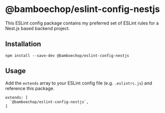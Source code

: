 # @bamboechop/eslint-config-nestjs

This ESLint config package contains my preferred set of ESLint rules for a Nest.js based backend project.

## Installation

```
npm install --save-dev @bamboechop/eslint-config-nestjs
```

## Usage

Add the `extends` array to your ESLint config file (e.g. `.eslintrc.js`) and reference this package.

```
extends: [
  `@bamboechop/eslint-config-nestjs`,
]
```
